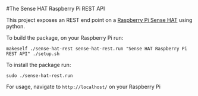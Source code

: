 #The Sense HAT Raspberry Pi REST API

This project exposes an REST end point on a [Raspberry Pi Sense HAT](http://amzn.to/2eWl5wz) using python.

To build the package, on your Raspberry Pi run:

`makeself ./sense-hat-rest sense-hat-rest.run "Sense HAT Raspberry Pi REST API" ./setup.sh`

To install the package run:

`sudo ./sense-hat-rest.run`

For usage, navigate to `http://localhost/` on your Raspberry Pi
